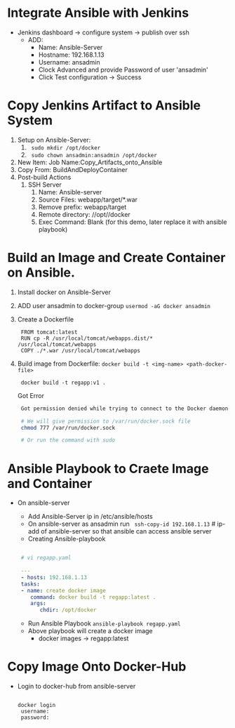 # Integrate Ansible with Jenkins

- Jenkins dashboard -> configure system -> publish over ssh
  - ADD: 
    - Name: Ansible-Server
    - Hostname: 192.168.1.13
    - Username: ansadmin
    - Clock Advanced and provide Password of user 'ansadmin'
    - Click Test configuration -> Success

# Copy Jenkins Artifact to Ansible System

1. Setup on Ansible-Server:
   1. ` sudo mkdir /opt/docker`
   2. ` sudo chown ansadmin:ansadmin /opt/docker`
2. New Item: Job Name:Copy_Artifacts_onto_Ansible
3. Copy From: BuildAndDeployContainer
4.  Post-build Actions 
    1.  SSH Server
        1.  Name: Ansible-server
        2.  Source Files: webapp/target/*.war
        3.  Remove prefix: webapp/target
        4.  Remote directory: //opt//docker
        5.  Exec Command: Blank (for this demo, later replace it with ansible playbook)

# Build an Image and Create Container on Ansible.

1. Install docker on Ansible-Server
2. ADD user ansadmin to docker-group ` usermod -aG docker ansadmin `
3. Create a Dockerfile
   ```console
    FROM tomcat:latest
    RUN cp -R /usr/local/tomcat/webapps.dist/* /usr/local/tomcat/webapps
    COPY ./*.war /usr/local/tomcat/webapps
   ```
4. Build image from Dockerfile: ` docker build -t <img-name> <path-docker-file> `
   ```console
    docker build -t regapp:v1 .
   ```

    Got Error
   ```bash
    Got permission denied while trying to connect to the Docker daemon socket at unix:///var/run/docker.sock: Post "http://%2Fvar%2Frun%2Fdocker.sock/v1.24/build?buildargs=%7B%7D&cachefrom=%5B%5D&cgroupparent=&cpuperiod=0&cpuquota=0&cpusetcpus=&cpusetmems=&cpushares=0&dockerfile=Dockerfile&labels=%7B%7D&memory=0&memswap=0&networkmode=default&rm=1&shmsize=0&t=regapp%3Av1&target=&ulimits=null&version=1": dial unix /var/run/docker.sock: connect: permission denied

    # We will give permission to /var/run/docker.sock file
    chmod 777 /var/run/docker.sock

    # Or run the command with sudo 
   ```

# Ansible Playbook to Craete Image and Container

- On ansible-server
  - Add Ansible-Server ip in /etc/ansible/hosts
  - On ansible-server as ansadmin run ` ssh-copy-id 192.168.1.13` # ip-add of ansible-server so that ansible can access ansible server 
  - Creating Ansible-playbook
  ```yaml

   # vi regapp.yaml
   
   ---
   - hosts: 192.168.1.13
   tasks:
   - name: create docker image
      command: docker build -t regapp:latest .
      args:
         chdir: /opt/docker

   ```

  - Run Ansible Playbook `ansible-playbook regapp.yaml` 
  - Above playbook will create a docker image
    - docker images -> regapp:latest

# Copy Image Onto Docker-Hub

- Login to docker-hub from ansible-server
  ```console

  docker login
   username:
   password:
  ```
